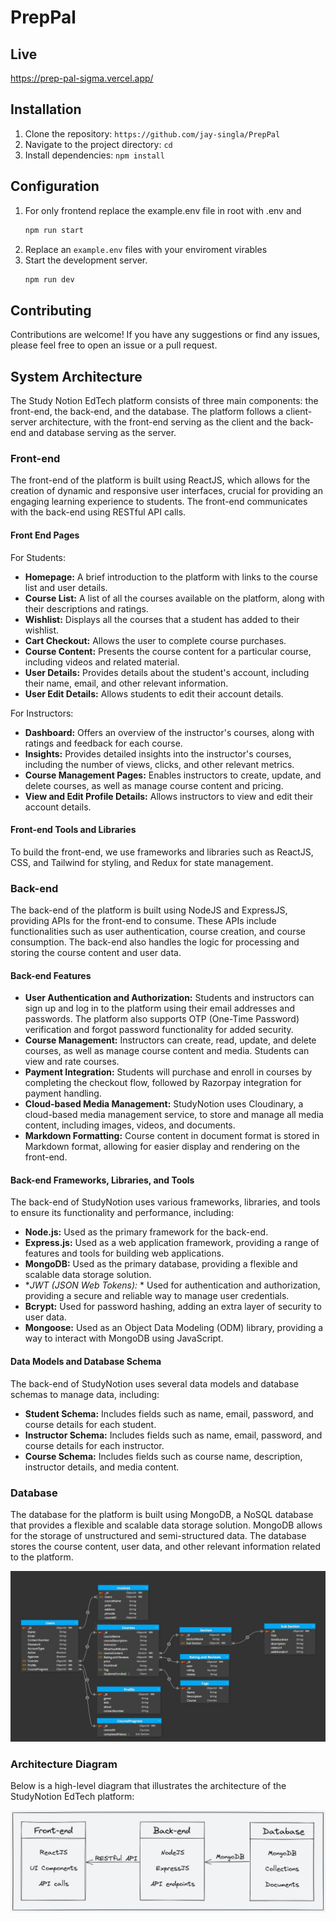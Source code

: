 # PrepPal
## Live 
https://prep-pal-sigma.vercel.app/

## Installation

1. Clone the repository: `https://github.com/jay-singla/PrepPal`
2. Navigate to the project directory: `cd `
3. Install dependencies: `npm install`

## Configuration
 
1. For only frontend  replace the example.env file in root with .env and
     ```sh 
    npm run start
    ```
2. Replace an `example.env`  files with your enviroment virables
3. Start the development server.
    ```sh
    npm run dev
    ```
## Contributing

Contributions are welcome!  If you have any suggestions or find any issues, please feel free to open an issue or a pull request.

## System Architecture

The Study Notion EdTech  platform consists of three main components: the front-end, the back-end, and the database. The platform follows a client-server architecture, with the front-end serving as the client  and the back-end and database serving as the server.

### Front-end

The  front-end of the platform is built using ReactJS, which allows for the creation of dynamic and responsive user interfaces, crucial for providing an engaging learning experience to students.  The front-end communicates with the back-end using RESTful API calls.

#### Front End Pages

For Students:

- **Homepage:** A  brief introduction to the platform with links to the course list and user details.
- **Course List:**  A list of all the courses available on the platform, along with their descriptions and ratings.
- **Wishlist:**  Displays all the courses that a student has added to their wishlist.
- **Cart Checkout:**  Allows the user to complete course purchases.
- **Course Content:**  Presents the course content for a particular course, including videos and related material.
- **User Details:**  Provides details about the student's account, including their name, email, and other relevant information.
- **User Edit Details:**  Allows students to edit their account details.

For Instructors:

- **Dashboard:** Offers an  overview of the instructor's courses, along with ratings and feedback for each course.
- **Insights:** Provides  detailed insights into  the instructor's courses, including the number of views, clicks, and other relevant metrics.
- **Course Management Pages:** Enables instructors to create, update, and delete courses, as well as manage course content and pricing.
- **View and Edit Profile Details:** Allows  instructors to view and edit their account details.

#### Front-end Tools and Libraries

To build the front-end, we use frameworks and libraries such as ReactJS, CSS, and Tailwind for styling, and Redux for state management.

### Back-end

The back-end of the platform is built using NodeJS and ExpressJS, providing APIs for the front-end to consume. These APIs include functionalities such as user authentication, course creation, and course consumption. The back-end also handles the logic for processing and storing the course content and user data.

#### Back-end Features

- **User Authentication and Authorization:** Students and instructors can sign up and log in to the platform using their email addresses and passwords. The platform also supports OTP (One-Time Password) verification and forgot password functionality for added security.
- **Course Management:** Instructors can create, read, update, and delete courses, as well as manage course content and media. Students can view and rate courses.
- **Payment Integration:** Students will purchase and enroll in courses by completing the checkout flow, followed by Razorpay integration for payment handling.
- **Cloud-based Media Management:** StudyNotion uses Cloudinary, a cloud-based media management service, to store and manage all media content, including images, videos, and documents.
- **Markdown Formatting:** Course content in document format is stored in Markdown format, allowing for easier display and rendering on the front-end.

#### Back-end Frameworks, Libraries, and Tools

The back-end of StudyNotion uses various frameworks, libraries, and tools to ensure its functionality and performance, including:

- **Node.js:** Used as the primary framework for the back-end.
- **Express.js:** Used as  a web application framework, providing a range of features and tools for building web applications.
- **MongoDB:** Used as the primary database, providing a flexible and scalable data storage solution. 
- **JWT (JSON Web Tokens):* * Used for authentication and authorization, providing a secure and reliable way to manage user credentials.
- **Bcrypt:** Used for password hashing, adding an extra layer of security to user data.
- **Mongoose:** Used as an  Object Data Modeling (ODM) library, providing a way to interact with MongoDB using JavaScript.

#### Data Models and Database Schema

The back-end of StudyNotion uses several data models and database schemas to manage data, including:

- **Student Schema:** Includes fields  such as name, email, password, and course details for each student.
- **Instructor Schema:** Includes  fields such as name, email, password, and course details for each instructor.
- **Course Schema:** Includes fields  such as course name, description, instructor details, and media content.

### Database

The database for the platform is built using MongoDB,  a NoSQL database that provides a flexible and scalable data storage solution. MongoDB allows for the storage of unstructured and semi-structured data. The database stores the course content,  user data, and other relevant information related to the platform.

![Database Schema](img/schema.png)

### Architecture Diagram

Below is a high-level diagram that illustrates the  architecture of the StudyNotion EdTech platform:

![Architecture](img/arcti.png)
